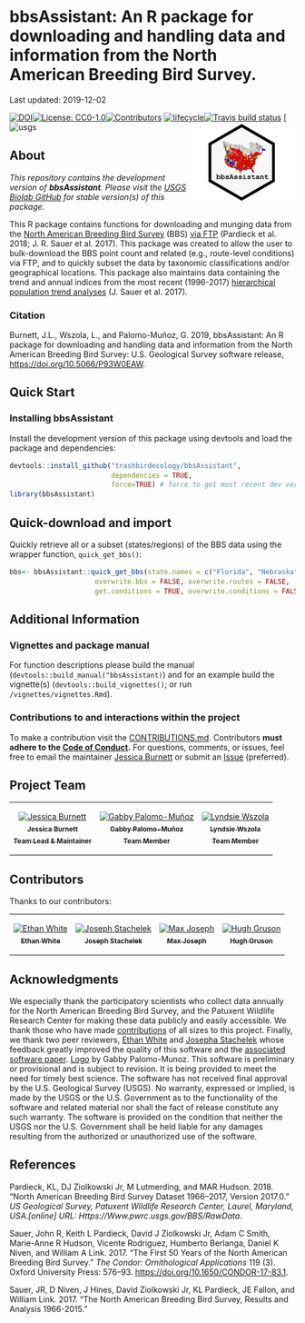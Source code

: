 **bbsAssistant**: An R package for downloading and handling data and
information from the North American Breeding Bird Survey.
================
Last updated: 2019-12-02

<!-- README.md is generated from README.Rmd. Please edit that file and render to push updates.-->
[![DOI](https://joss.theoj.org/papers/10.21105/joss.01768/status.svg)](https://doi.org/10.21105/joss.01768)[![License:
CC0-1.0](https://img.shields.io/badge/License-CC0%201.0-lightgrey.svg)](http://creativecommons.org/publicdomain/zero/1.0/)[![Contributors](https://img.shields.io/badge/all_contributors-8-lightgrey.svg?style=flat-square)](#contributors)
[![lifecycle](https://img.shields.io/badge/lifecycle-maturing-lightgrey.svg)](https://www.tidyverse.org/lifecycle/#maturing)[![Travis
build
status](https://travis-ci.org/trashbirdecology/bbsAssistant.svg?branch=master)](https://travis-ci.org/trashbirdecology/bbsAssistant)<img src="man/figures/logo.png" align="right" height=140/>
[![usgs](https://img.shields.io/badge/USGS-Core-lightgrey.svg)

## About

_This repository contains the development version of __bbsAssistant__. Please visit the [USGS Biolab GitHub](https://github.com/usgs-biolab/bbsAssistant) for stable version(s) of this package._

This R package contains functions for downloading and munging data from
the [North American Breeding Bird
Survey](https://www.pwrc.usgs.gov/bbs/) (BBS) [via
FTP](https://www.pwrc.usgs.gov/BBS/RawData/) (Pardieck et al. 2018; J.
R. Sauer et al. 2017). This package was created to allow the user to
bulk-download the BBS point count and related (e.g., route-level
conditions) via FTP, and to quickly subset the data by taxonomic
classifications and/or geographical locations. This package also
maintains data containing the trend and annual indices from the most
recent (1996-2017) [hierarchical population trend
analyses](https://www.mbr-pwrc.usgs.gov/bbs/) (J. Sauer et al. 2017).

### Citation
Burnett, J.L., Wszola, L., and Palomo-Muñoz, G. 2019, bbsAssistant: An R package for downloading and handling data and information from the North American Breeding Bird Survey: U.S. Geological Survey software release, https://doi.org/10.5066/P93W0EAW.

## Quick Start

### Installing **bbsAssistant**

Install the development version of this package using devtools and load
the package and dependencies:

``` r
devtools::install_github("trashbirdecology/bbsAssistant", 
                         dependencies = TRUE, 
                         force=TRUE) # force to get most recent dev version
library(bbsAssistant)
```

## Quick-download and import

Quickly retrieve all or a subset (states/regions) of the BBS data using
the wrapper function,
`quick_get_bbs()`:

``` r
bbs<- bbsAssistant::quick_get_bbs(state.names = c("Florida", "Nebraska"),  # get only two states for convenience. Leave blank to retrieve all states/regions.
                     overwrite.bbs = FALSE, overwrite.routes = FALSE,  # overwrite routes.csv and bbs data = FALSE
                     get.conditions = TRUE, overwrite.conditions = FALSE) # get weather conditions, does not overwrite
```

## Additional Information

### Vignettes and package manual

For function descriptions please build the manual
(`devtools::build_manual("bbsAssistant)`) and for an example build the
vignette(s) (`devtools::build_vignettes()`; or run
`/vignettes/vignettes.Rmd`).

### Contributions to and interactions within the project

To make a contribution visit the
[CONTRIBUTIONS.md](https://github.com/trashbirdecology/bbsAssistant/CONTRIBUTING.md).
Contributors **must adhere to the [Code of
Conduct](https://github.com/trashbirdecology/bbsAssistant/CODE_OF_CONDUCT.md).**
For questions, comments, or issues, feel free to email the maintainer
[Jessica Burnett](mailto:jburnett@usgs.gov) or submit an
[Issue](https://github.com/TrashBirdEcology/bbsAssistant/issues)
(preferred).

## Project Team

<table>

<tr>

<td align="center">

<a href="http://trashbirdecology.github.io/"><img src="https://avatars2.githubusercontent.com/u/9939381?s=460&v=4" width="100px;" alt="Jessica Burnett"/><br /><sub><b>Jessica
Burnett <br>Team Lead &
Maintainer</b></sub></a><br />

<td align="center">

<a href="https://github.com/GabsPalomo"><img src="https://avatars1.githubusercontent.com/u/28967490?s=460&v=4" width="100px;" alt="Gabby Palomo-Muñoz"/><br /><sub><b>Gabby
Palomo-Muñoz <br>Team
Member</b></sub></a><br />

</td>

<td align="center">

<a href="https://github.com/lsw5077"><img src="https://avatars0.githubusercontent.com/u/22730128?s=460&v=4" width="100px;" alt="Lyndsie Wszola"/><br /><sub><b>Lyndsie
Wszola <br>Team Member</b></sub></a><br />

</td>

</tr>

</table>

## Contributors

Thanks to our contributors:
<!-- ALL-CONTRIBUTORS-LIST:START-->

<table>

<tr>

<td align="center">

<a href="http://ethanwhite.org"><img src="https://avatars0.githubusercontent.com/u/744427?v=4" width="100px;" alt="Ethan White"/><br /><sub><b>Ethan
White</b></sub></a><br />
<!-- <a href="#userTesting-Ethan White" title="User Testing">📓</a>  -->
<!-- <a href="#review-Ethan White" title="Documentation">📖</a> -->

</td>

<td align="center">

<a href="https://jsta.rbind.io/"><img src="https://avatars0.githubusercontent.com/u/7844578?s=400&v=4" width="100px;" alt="Joseph Stachelek"/><br /><sub><b>Joseph
Stachelek</b></sub></a><br />
<!-- <a href="#userTesting-jsta" title="User Testing">📓</a> -->
<!-- <a href="#review-jsta" title="Documentation">📖</a> -->
<!-- <a href="#bugs-jsta" title="Bugs">🐛</a> -->

</td>

<td align="center">

<a href="https://mbjoseph.github.io"><img src="https://avatars3.githubusercontent.com/u/2664564?v=4" width="100px;" alt="Max Joseph"/><br /><sub><b>Max
Joseph</b></sub></a><br />
<!-- <a href="https://github.com/TrashBirdEcology/bbsAssistant/commits?author=mbjoseph" title="Documentation">📖</a> -->

</td>

<td align="center">

<a href="https://github.com/Bisaloo"><img src="https://avatars1.githubusercontent.com/u/10783929?s=460&v=4" width="100px;" alt="Hugh Gruson"/><br /><sub><b>Hugh
Gruson</b></sub></a>
<!-- <a href="#review-bisaloo" title="Documentation">📖</a> -->

</td>

</tr>

</table>

<!-- ALL-CONTRIBUTORS-LIST:END -->

## Acknowledgments

We especially thank the participatory scientists who collect data
annually for the North American Breeding Bird Survey, and the Patuxent
Wildlife Research Center for making these data publicly and easily
accessible. We thank those who have made
[contributions](https://github.com/TrashBirdEcology/bbsAssistant/graphs/contributors)
of all sizes to this project. Finally, we thank two peer reviewers,
[Ethan White](www.github.com/ethanwhite) and [Josepha
Stachelek](www.github.com/jsta) whose feedback greatly improved the
quality of this software and the [associated software
paper](www.github.com/trashbirdecology/bbsassistant/paper/paper.md). [Logo](https://github.com/TrashBirdEcology/bbsAssistant/blob/master/man/figures/logo.png) by Gabby Palomo-Munoz.
This software is preliminary or provisional and is subject to revision.
It is being provided to meet the need for timely best science. The
software has not received final approval by the U.S. Geological Survey
(USGS). No warranty, expressed or implied, is made by the USGS or the
U.S. Government as to the functionality of the software and related
material nor shall the fact of release constitute any such warranty. The
software is provided on the condition that neither the USGS nor the U.S.
Government shall be held liable for any damages resulting from the
authorized or unauthorized use of the software. 

## References

<div id="refs" class="references">

<div id="ref-pardieck2018north">

Pardieck, KL, DJ Ziolkowski Jr, M Lutmerding, and MAR Hudson. 2018.
“North American Breeding Bird Survey Dataset 1966–2017, Version
2017.0.” *US Geological Survey, Patuxent Wildlife Research Center,
Laurel, Maryland, USA.\[online\] URL:
Https://Www.pwrc.usgs.gov/BBS/RawData*.

</div>

<div id="ref-sauer2017first">

Sauer, John R, Keith L Pardieck, David J Ziolkowski Jr, Adam C Smith,
Marie-Anne R Hudson, Vicente Rodriguez, Humberto Berlanga, Daniel K
Niven, and William A Link. 2017. “The First 50 Years of the North
American Breeding Bird Survey.” *The Condor: Ornithological
Applications* 119 (3). Oxford University Press: 576–93.
<https://doi.org/10.1650/CONDOR-17-83.1>.

</div>

<div id="ref-sauer2017north">

Sauer, JR, D Niven, J Hines, David Ziolkowski Jr, KL Pardieck, JE
Fallon, and William Link. 2017. “The North American Breeding Bird
Survey, Results and Analysis 1966-2015.”

</div>

</div>
